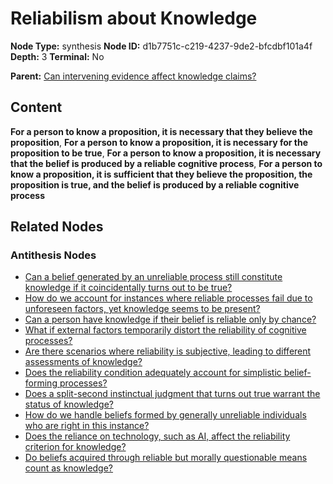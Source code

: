 # Reliabilism about Knowledge

**Node Type:** synthesis
**Node ID:** d1b7751c-c219-4237-9de2-bfcdbf101a4f
**Depth:** 3
**Terminal:** No

**Parent:** [Can intervening evidence affect knowledge claims?](can-intervening-evidence-affect-knowledge-claims-antithesis-f386b87d-708b-4a52-ac50-cf1e5b3898f8.md)

## Content

**For a person to know a proposition, it is necessary that they believe the proposition**, **For a person to know a proposition, it is necessary for the proposition to be true**, **For a person to know a proposition, it is necessary that the belief is produced by a reliable cognitive process**, **For a person to know a proposition, it is sufficient that they believe the proposition, the proposition is true, and the belief is produced by a reliable cognitive process**

## Related Nodes

### Antithesis Nodes

- [Can a belief generated by an unreliable process still constitute knowledge if it coincidentally turns out to be true?](can-a-belief-generated-by-an-unreliable-process-still-constitute-knowledge-if-it-coincidentally-turns-out-to-be-true-antithesis-688289e4-38f1-44c3-b820-0a1175555934.md)
- [How do we account for instances where reliable processes fail due to unforeseen factors, yet knowledge seems to be present?](how-do-we-account-for-instances-where-reliable-processes-fail-due-to-unforeseen-factors-yet-knowledge-seems-to-be-present-antithesis-b9b3dff8-4d35-477f-8a7e-99af96b20e82.md)
- [Can a person have knowledge if their belief is reliable only by chance?](can-a-person-have-knowledge-if-their-belief-is-reliable-only-by-chance-antithesis-91898bc7-8a62-4707-b08e-e7453329e291.md)
- [What if external factors temporarily distort the reliability of cognitive processes?](what-if-external-factors-temporarily-distort-the-reliability-of-cognitive-processes-antithesis-cb240956-9c59-4a0f-9336-cac660af4b13.md)
- [Are there scenarios where reliability is subjective, leading to different assessments of knowledge?](are-there-scenarios-where-reliability-is-subjective-leading-to-different-assessments-of-knowledge-antithesis-2fa744c1-2d6c-4a6f-afe8-2e745f38c849.md)
- [Does the reliability condition adequately account for simplistic belief-forming processes?](does-the-reliability-condition-adequately-account-for-simplistic-belief-forming-processes-antithesis-5037663f-252d-492e-a68f-46c3643f9f64.md)
- [Does a split-second instinctual judgment that turns out true warrant the status of knowledge?](does-a-split-second-instinctual-judgment-that-turns-out-true-warrant-the-status-of-knowledge-antithesis-01452d02-e4be-4f38-8e40-5916199806bf.md)
- [How do we handle beliefs formed by generally unreliable individuals who are right in this instance?](how-do-we-handle-beliefs-formed-by-generally-unreliable-individuals-who-are-right-in-this-instance-antithesis-2be3ded1-2193-464a-a2d9-c55a1d5eeda5.md)
- [Does the reliance on technology, such as AI, affect the reliability criterion for knowledge?](does-the-reliance-on-technology-such-as-ai-affect-the-reliability-criterion-for-knowledge-antithesis-1f8483e1-6c25-4627-94af-30c1ecd4f354.md)
- [Do beliefs acquired through reliable but morally questionable means count as knowledge?](do-beliefs-acquired-through-reliable-but-morally-questionable-means-count-as-knowledge-antithesis-2582e8c4-10a5-4630-8a31-75379e387106.md)
